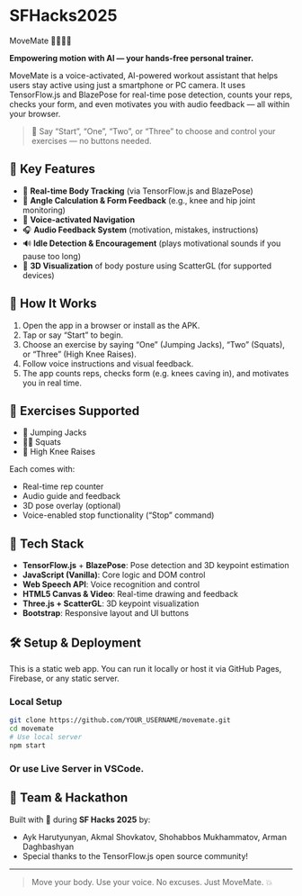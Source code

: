 # SFHacks2025 

MoveMate 🏃‍♀️🧠🎵

**Empowering motion with AI — your hands-free personal trainer.**

MoveMate is a voice-activated, AI-powered workout assistant that helps users stay active using just a smartphone or PC camera. It uses TensorFlow.js and BlazePose for real-time pose detection, counts your reps, checks your form, and even motivates you with audio feedback — all within your browser.

> 🎤 Say “Start”, “One”, “Two”, or “Three” to choose and control your exercises — no buttons needed.

## 🌟 Key Features

- 🎯 **Real-time Body Tracking** (via TensorFlow.js and BlazePose)
- 📐 **Angle Calculation & Form Feedback** (e.g., knee and hip joint monitoring)
- 📢 **Voice-activated Navigation**
- 🎧 **Audio Feedback System** (motivation, mistakes, instructions)
- 🔊 **Idle Detection & Encouragement** (plays motivational sounds if you pause too long)
- 👀 **3D Visualization** of body posture using ScatterGL (for supported devices)

## 🚀 How It Works

1. Open the app in a browser or install as the APK.
2. Tap or say “Start” to begin.
3. Choose an exercise by saying “One” (Jumping Jacks), “Two” (Squats), or “Three” (High Knee Raises).
4. Follow voice instructions and visual feedback.
5. The app counts reps, checks form (e.g. knees caving in), and motivates you in real time.

## 🧩 Exercises Supported

- 🤸 Jumping Jacks
- 🏋️‍♂️ Squats
- 🦵 High Knee Raises

Each comes with:
- Real-time rep counter
- Audio guide and feedback
- 3D pose overlay (optional)
- Voice-enabled stop functionality (“Stop” command)

## 🧠 Tech Stack

- **TensorFlow.js** + **BlazePose**: Pose detection and 3D keypoint estimation
- **JavaScript (Vanilla)**: Core logic and DOM control
- **Web Speech API**: Voice recognition and control
- **HTML5 Canvas & Video**: Real-time drawing and feedback
- **Three.js + ScatterGL**: 3D keypoint visualization
- **Bootstrap**: Responsive layout and UI buttons

## 🛠️ Setup & Deployment

This is a static web app. You can run it locally or host it via GitHub Pages, Firebase, or any static server.

### Local Setup

```bash
git clone https://github.com/YOUR_USERNAME/movemate.git
cd movemate
# Use local server
npm start
```

### Or use Live Server in VSCode.

## 📣 Team & Hackathon

Built with 💪 during **SF Hacks 2025** by:
- Ayk Harutyunyan, Akmal Shovkatov, Shohabbos Mukhammatov, Arman Daghbashyan
- Special thanks to the TensorFlow.js open source community!

---

> Move your body. Use your voice. No excuses. Just MoveMate. 💥
